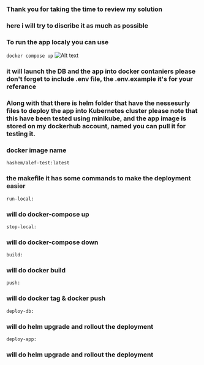 ### Thank you for taking the time to review my solution
### here i will try to discribe it as much as possible
### To run the app localy you can use 
`docker compose up` 
![Alt text](alef/screenshot/3.png?raw=true)
### it will launch the DB and the app into docker contaniers please don't forget to include .env file, the .env.example it's for your referance

### Along with that there is helm folder that have the nessesurly files to deploy the app into Kubernetes cluster please note that this have been tested using minikube, and the app image is stored on my dockerhub account, named you can pull it for testing it.
### docker image name
`hashem/alef-test:latest`
### the makefile it has some commands to make the deployment easier

`run-local:`

### will do	docker-compose up 

`stop-local:`
### will do	docker-compose down

`build:`
### will do	docker build 

`push:`
### will do	docker tag & docker push 

`deploy-db:`
### will do	helm upgrade and rollout the deployment



`deploy-app:`
### will do	helm upgrade and rollout the deployment